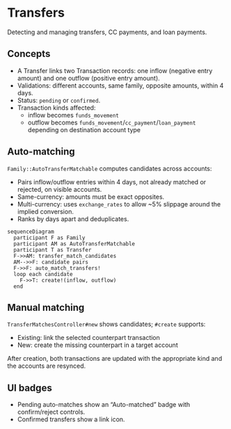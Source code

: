 # Transfers

Detecting and managing transfers, CC payments, and loan payments.

## Concepts

- A Transfer links two Transaction records: one inflow (negative entry amount) and one outflow (positive entry amount).
- Validations: different accounts, same family, opposite amounts, within 4 days.
- Status: `pending` or `confirmed`.
- Transaction kinds affected:
  - inflow becomes `funds_movement`
  - outflow becomes `funds_movement`/`cc_payment`/`loan_payment` depending on destination account type

## Auto-matching

`Family::AutoTransferMatchable` computes candidates across accounts:

- Pairs inflow/outflow entries within 4 days, not already matched or rejected, on visible accounts.
- Same-currency: amounts must be exact opposites.
- Multi-currency: uses `exchange_rates` to allow ~5% slippage around the implied conversion.
- Ranks by days apart and deduplicates.

```mermaid
sequenceDiagram
  participant F as Family
  participant AM as AutoTransferMatchable
  participant T as Transfer
  F->>AM: transfer_match_candidates
  AM-->>F: candidate pairs
  F->>F: auto_match_transfers!
  loop each candidate
    F->>T: create!(inflow, outflow)
  end
```

## Manual matching

`TransferMatchesController#new` shows candidates; `#create` supports:

- Existing: link the selected counterpart transaction
- New: create the missing counterpart in a target account

After creation, both transactions are updated with the appropriate kind and the accounts are resynced.

## UI badges

- Pending auto-matches show an “Auto-matched” badge with confirm/reject controls.
- Confirmed transfers show a link icon.
